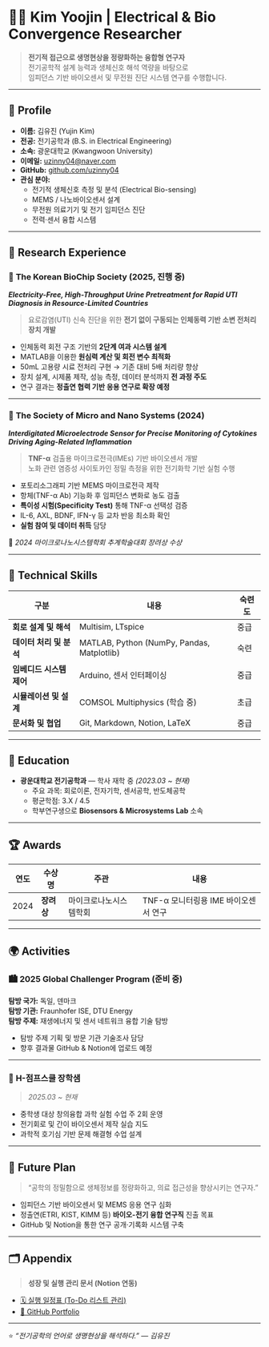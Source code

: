 # 👩‍🔬 Kim Yoojin | Electrical & Bio Convergence Researcher

> **전기적 접근으로 생명현상을 정량화하는 융합형 연구자**  
> 전기공학적 설계 능력과 생체신호 해석 역량을 바탕으로  
> 임피던스 기반 바이오센서 및 무전원 진단 시스템 연구를 수행합니다.

---

## 🧭 Profile

- **이름:** 김유진 (Yujin Kim)  
- **전공:** 전기공학과 (B.S. in Electrical Engineering)  
- **소속:** 광운대학교 (Kwangwoon University)  
- **이메일:** uzinny04@naver.com  
- **GitHub:** [github.com/uzinny04](https://github.com/uzinny04)  
- **관심 분야:**  
  - 전기적 생체신호 측정 및 분석 (Electrical Bio-sensing)  
  - MEMS / 나노바이오센서 설계  
  - 무전원 의료기기 및 전기 임피던스 진단  
  - 전력·센서 융합 시스템  

---

## 🧪 Research Experience

### 🔹 **The Korean BioChip Society (2025, 진행 중)**  
**_Electricity-Free, High-Throughput Urine Pretreatment for Rapid UTI Diagnosis in Resource-Limited Countries_**

> 요로감염(UTI) 신속 진단을 위한 **전기 없이 구동되는 인체동력 기반 소변 전처리 장치 개발**

- 인체동력 회전 구조 기반의 **2단계 여과 시스템 설계**
- MATLAB을 이용한 **원심력 계산 및 회전 변수 최적화**
- 50mL 고용량 시료 전처리 구현 → 기존 대비 5배 처리량 향상
- 장치 설계, 시제품 제작, 성능 측정, 데이터 분석까지 **전 과정 주도**
- 연구 결과는 **정출연 협력 기반 응용 연구로 확장 예정**

---

### 🔹 **The Society of Micro and Nano Systems (2024)**  
**_Interdigitated Microelectrode Sensor for Precise Monitoring of Cytokines Driving Aging-Related Inflammation_**

> **TNF-α** 검출용 마이크로전극(IMEs) 기반 바이오센서 개발  
> 노화 관련 염증성 사이토카인 정밀 측정을 위한 전기화학 기반 실험 수행

- 포토리소그래피 기반 MEMS 마이크로전극 제작  
- 항체(TNF-α Ab) 기능화 후 임피던스 변화로 농도 검출  
- **특이성 시험(Specificity Test)** 통해 TNF-α 선택성 검증  
- IL-6, AXL, BDNF, IFN-γ 등 교차 반응 최소화 확인  
- **실험 참여 및 데이터 취득** 담당  

🏅 *2024 마이크로나노시스템학회 추계학술대회 장려상 수상*  

---

## 🧰 Technical Skills

| 구분 | 내용 | 숙련도 |
|------|------|--------|
| **회로 설계 및 해석** | Multisim, LTspice | 중급 |
| **데이터 처리 및 분석** | MATLAB, Python (NumPy, Pandas, Matplotlib) | 숙련 |
| **임베디드 시스템 제어** | Arduino, 센서 인터페이싱 | 중급 |
| **시뮬레이션 및 설계** | COMSOL Multiphysics (학습 중) | 초급 |
| **문서화 및 협업** | Git, Markdown, Notion, LaTeX | 중급 |

---

## 🏫 Education

- **광운대학교 전기공학과** — 학사 재학 중 *(2023.03 ~ 현재)*  
  - 주요 과목: 회로이론, 전자기학, 센서공학, 반도체공학  
  - 평균학점: 3.X / 4.5  
  - 학부연구생으로 **Biosensors & Microsystems Lab** 소속  

---

## 🏆 Awards

| 연도 | 수상명 | 주관 | 내용 |
|------|--------|------|------|
| 2024 | **장려상** | 마이크로나노시스템학회 | TNF-α 모니터링용 IME 바이오센서 연구 |

---

## 🌍 Activities

### 🏙 **2025 Global Challenger Program (준비 중)**  
**탐방 국가:** 독일, 덴마크  
**탐방 기관:** Fraunhofer ISE, DTU Energy  
**탐방 주제:** 재생에너지 및 센서 네트워크 융합 기술 탐방  
- 탐방 주제 기획 및 방문 기관 기술조사 담당  
- 향후 결과물 GitHub & Notion에 업로드 예정

---

### 🌱 **H-점프스쿨 장학샘**  
> *2025.03 ~ 현재*  
- 중학생 대상 창의융합 과학 실험 수업 주 2회 운영  
- 전기회로 및 간이 바이오센서 제작 실습 지도  
- 과학적 호기심 기반 문제 해결형 수업 설계  

---

## 🎯 Future Plan

> “공학의 정밀함으로 생체정보를 정량화하고, 의료 접근성을 향상시키는 연구자.”

- 임피던스 기반 바이오센서 및 MEMS 응용 연구 심화  
- 정출연(ETRI, KIST, KIMM 등) **바이오-전기 융합 연구직** 진출 목표  
- GitHub 및 Notion을 통한 연구 공개·기록화 시스템 구축  

---

## 🗂 Appendix

> **성장 및 실행 관리 문서 (Notion 연동)**  
- [🗓 실행 일정표 (To-Do 리스트 관리)](https://www.notion.so/288e5a741a0280749b5fcf5a30282b2d?source=copy_link)  
- [📁 GitHub Portfolio](https://github.com/uzinny04)

---

⭐ *“전기공학의 언어로 생명현상을 해석하다.” — 김유진*

